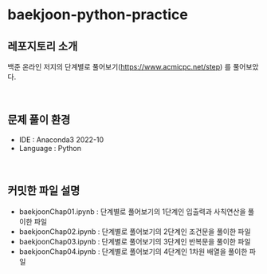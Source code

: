 # baekjoon-python-practice

## 레포지토리 소개
백준 온라인 저지의 단계별로 풀어보기(https://www.acmicpc.net/step) 를 풀어보았다.

<br/>

## 문제 풀이 환경
- IDE : Anaconda3 2022-10
- Language : Python

<br/>

## 커밋한 파일 설명
- baekjoonChap01.ipynb : 단계별로 풀어보기의 1단계인 입출력과 사칙연산을 풀이한 파일
- baekjoonChap02.ipynb : 단계별로 풀어보기의 2단계인 조건문을 풀이한 파일
- baekjoonChap03.ipynb : 단계별로 풀어보기의 3단계인 반복문을 풀이한 파일
- baekjoonChap04.ipynb : 단계별로 풀어보기의 4단계인 1차원 배열을 풀이한 파일
